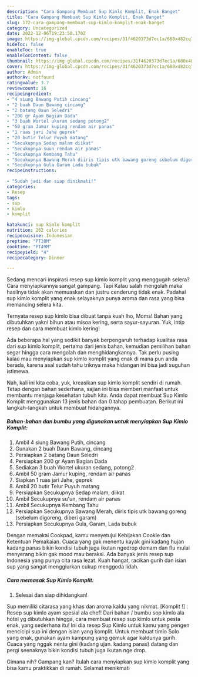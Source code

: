 ```yaml
---
description: "Cara Gampang Membuat Sup Kimlo Komplit, Enak Banget"
title: "Cara Gampang Membuat Sup Kimlo Komplit, Enak Banget"
slug: 172-cara-gampang-membuat-sup-kimlo-komplit-enak-banget
category: Uncategorized
date: 2022-12-06T19:23:50.170Z
image: https://img-global.cpcdn.com/recipes/31f4620373d7ec1a/680x482cq70/sup-kimlo-komplit-foto-resep-utama.jpg
hideToc: false
enableToc: true
enableTocContent: false
thumbnail: https://img-global.cpcdn.com/recipes/31f4620373d7ec1a/680x482cq70/sup-kimlo-komplit-foto-resep-utama.jpg
cover: https://img-global.cpcdn.com/recipes/31f4620373d7ec1a/680x482cq70/sup-kimlo-komplit-foto-resep-utama.jpg
author: Admin
authorAv: notfound
ratingvalue: 3.7
reviewcount: 16
recipeingredient:
- "4 siung Bawang Putih cincang"
- "2 buah Daun Bawang cincang"
- "2 batang Daun Seledri"
- "200 gr Ayam Bagian Dada"
- "3 buah Wortel ukuran sedang potong2"
- "50 gram Jamur kuping rendam air panas"
- "1 ruas jari Jahe geprek"
- "20 butir Telur Puyuh matang"
- "Secukupnya Sedap malam diikat"
- "Secukupnya suun rendam air panas"
- "Secukupnya Kembang Tahu"
- "Secukupnya Bawang Merah diiris tipis utk bawang goreng sebelum digoreng diberi garam"
- "Secukupnya Gula Garam Lada bubuk"
recipeinstructions:

- "Sudah jadi dan siap dinikmati!"
categories:
- Resep
tags:
- sup
- kimlo
- komplit

katakunci: sup kimlo komplit 
nutrition: 262 calories
recipecuisine: Indonesian
preptime: "PT28M"
cooktime: "PT49M"
recipeyield: "4"
recipecategory: Dinner

---
```



Sedang mencari inspirasi resep sup kimlo komplit yang menggugah selera? Cara menyiapkannya sangat gampang. Tapi Kalau salah mengolah maka hasilnya tidak akan memuaskan dan justru cenderung tidak enak. Padahal sup kimlo komplit yang enak selayaknya punya aroma dan rasa yang bisa memancing selera kita.


Ternyata resep sup kimlo bisa dibuat tanpa kuah lho, Moms! Bahan yang dibutuhkan yakni bihun atau misoa kering, serta sayur-sayuran. Yuk, intip resep dan cara membuat kimlo kering!

Ada beberapa hal yang sedikit banyak berpengaruh terhadap kualitas rasa dari sup kimlo komplit, pertama dari jenis bahan, kemudian pemilihan bahan segar hingga cara mengolah dan menghidangkannya. Tak perlu pusing kalau mau menyiapkan sup kimlo komplit yang enak di mana pun anda berada, karena asal sudah tahu triknya maka hidangan ini bisa jadi suguhan istimewa.


Nah, kali ini kita coba, yuk, kreasikan sup kimlo komplit sendiri di rumah. Tetap dengan bahan sederhana, sajian ini bisa memberi manfaat untuk membantu menjaga kesehatan tubuh kita. Anda dapat membuat Sup Kimlo Komplit menggunakan 13 jenis bahan dan 0 tahap pembuatan. Berikut ini langkah-langkah untuk membuat hidangannya.

<!--inarticleads1-->

##### Bahan-bahan dan bumbu yang digunakan untuk menyiapkan Sup Kimlo Komplit:

1. Ambil 4 siung Bawang Putih, cincang
1. Gunakan 2 buah Daun Bawang, cincang
1. Persiapkan 2 batang Daun Seledri
1. Persiapkan 200 gr Ayam Bagian Dada
1. Sediakan 3 buah Wortel ukuran sedang, potong2
1. Ambil 50 gram Jamur kuping, rendam air panas
1. Siapkan 1 ruas jari Jahe, geprek
1. Ambil 20 butir Telur Puyuh matang
1. Persiapkan Secukupnya Sedap malam, diikat
1. Ambil Secukupnya su&#39;un, rendam air panas
1. Ambil Secukupnya Kembang Tahu
1. Persiapkan Secukupnya Bawang Merah, diiris tipis utk bawang goreng (sebelum digoreng, diberi garam)
1. Persiapkan Secukupnya Gula, Garam, Lada bubuk


Dengan memakai Cookpad, kamu menyetujui Kebijakan Cookie dan Ketentuan Pemakaian. Cuaca yang gak menentu kayak gini kadang hujan kadang panas bikin kondisi tubuh juga ikutan ngedrop demam dan flu mulai menyerang bikin gak mood mau beraksi. Ada banyak jenis resep sup Indonesia yang punya cita rasa lezat. Kuah hangat, racikan gurih dan isian sup yang sangat menggiurkan cukup menggoda lidah. 

<!--inarticleads2-->

##### Cara memasak Sup Kimlo Komplit:


1. Selesai dan siap dihidangkan!

Sup memiliki citarasa yang khas dan aroma kaldu yang nikmat. [Komplit !] : Resep sup kimlo ayam spesial ala chef! Dari bahan / bumbu sop kimlo ala hotel yg dibutuhkan hingga, cara membuat resep sup kimlo untuk pesta enak, yang sederhana itu! Ini dia resep Sup Kimlo untuk kamu yang pengen mencicipi sup ini dengan isian yang komplit. Untuk membuat timlo Solo yang enak, gunakan ayam kampung yang gemuk agar kaldunya gurih. Cuaca yang nggak nentu gini (kadang ujan. kadang panas) datang dan pergi seenaknya bikin kondisi tubuh juga ikutan nge drop. 

Gimana nih? Gampang kan? Itulah cara menyiapkan sup kimlo komplit yang bisa kamu praktikkan di rumah. Selamat menikmati
